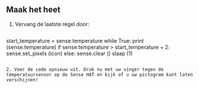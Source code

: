 ## Maak het heet

1. Vervang de laatste regel door:
    
    ```python
start_temperature = sense.temperature while True: print (sense.temperature) if sense.temperature > start_temperature + 2: sense.set_pixels (icon) else: sense.clear () slaap (1)
```

2. Voer de code opnieuw uit. Druk nu met uw vinger tegen de temperatuursensor op de Sense HAT en kijk of u uw pictogram kunt laten verschijnen!